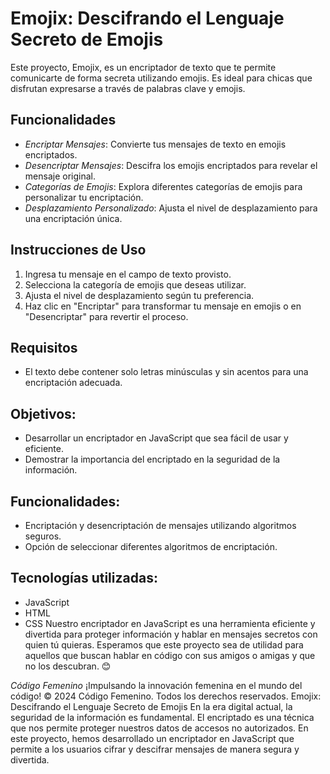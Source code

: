 # Emojix: Descifrando el Lenguaje Secreto de Emojis

Este proyecto, Emojix, es un encriptador de texto que te permite comunicarte de forma secreta utilizando emojis. Es ideal para chicas que disfrutan expresarse a través de palabras clave y emojis.

## Funcionalidades
- *Encriptar Mensajes*: Convierte tus mensajes de texto en emojis encriptados.
- *Desencriptar Mensajes*: Descifra los emojis encriptados para revelar el mensaje original.
- *Categorías de Emojis*: Explora diferentes categorías de emojis para personalizar tu encriptación.
- *Desplazamiento Personalizado*: Ajusta el nivel de desplazamiento para una encriptación única.

## Instrucciones de Uso
1. Ingresa tu mensaje en el campo de texto provisto.
2. Selecciona la categoría de emojis que deseas utilizar.
3. Ajusta el nivel de desplazamiento según tu preferencia.
4. Haz clic en "Encriptar" para transformar tu mensaje en emojis o en "Desencriptar" para revertir el proceso.

## Requisitos
- El texto debe contener solo letras minúsculas y sin acentos para una encriptación adecuada.
  
## Objetivos:
- Desarrollar un encriptador en JavaScript que sea fácil de usar y eficiente.
- Demostrar la importancia del encriptado en la seguridad de la información.

## Funcionalidades:
- Encriptación y desencriptación de mensajes utilizando algoritmos seguros.
- Opción de seleccionar diferentes algoritmos de encriptación.

## Tecnologías utilizadas:
- JavaScript
- HTML
- CSS
Nuestro encriptador en JavaScript es una herramienta eficiente y divertida para proteger información y hablar en mensajes secretos con quien tú quieras.
Esperamos que este proyecto sea de utilidad para aquellos que buscan hablar en código con sus amigos o amigas y que no los descubran. 😊

*Código Femenino*
¡Impulsando la innovación femenina en el mundo del código!
&copy; 2024 Código Femenino. Todos los derechos reservados.
Emojix: Descifrando el Lenguaje Secreto de Emojis
En la era digital actual, la seguridad de la información es fundamental. El encriptado es una técnica que nos permite proteger nuestros datos de accesos no autorizados.
En este proyecto, hemos desarrollado un encriptador en JavaScript que permite a los usuarios cifrar y descifrar mensajes de manera segura y divertida.
